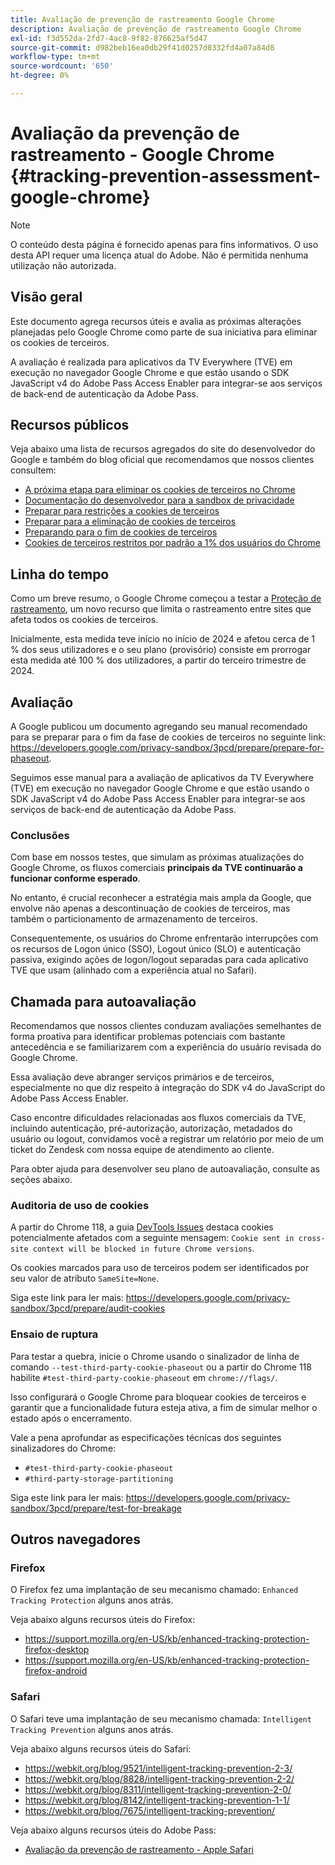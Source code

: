 ```yaml
---
title: Avaliação de prevenção de rastreamento Google Chrome
description: Avaliação de prevenção de rastreamento Google Chrome
exl-id: f3d552da-2fd7-4ac8-9f82-876625af5d47
source-git-commit: d982beb16ea0db29f41d0257d8332fd4a07a84d8
workflow-type: tm+mt
source-wordcount: '650'
ht-degree: 0%

---
```


# Avaliação da prevenção de rastreamento - Google Chrome {#tracking-prevention-assessment-google-chrome}

>[!NOTE]
>
>O conteúdo desta página é fornecido apenas para fins informativos. O uso desta API requer uma licença atual do Adobe. Não é permitida nenhuma utilização não autorizada.

## Visão geral

Este documento agrega recursos úteis e avalia as próximas alterações planejadas pelo Google Chrome como parte de sua iniciativa para eliminar os cookies de terceiros.

A avaliação é realizada para aplicativos da TV Everywhere (TVE) em execução no navegador Google Chrome e que estão usando o SDK JavaScript v4 do Adobe Pass Access Enabler para integrar-se aos serviços de back-end de autenticação da Adobe Pass.

## Recursos públicos

Veja abaixo uma lista de recursos agregados do site do desenvolvedor do Google e também do blog oficial que recomendamos que nossos clientes consultem:

* [A próxima etapa para eliminar os cookies de terceiros no Chrome](https://blog.google/products/chrome/privacy-sandbox-tracking-protection/)
* [Documentação do desenvolvedor para a sandbox de privacidade](https://developers.google.com/privacy-sandbox)
* [Preparar para restrições a cookies de terceiros](https://developers.google.com/privacy-sandbox/3pcd)
* [Preparar para a eliminação de cookies de terceiros](https://developers.google.com/privacy-sandbox/3pcd/prepare/prepare-for-phaseout)
* [Preparando para o fim de cookies de terceiros](https://developers.google.com/privacy-sandbox/blog/cookie-countdown-2023oct)
* [Cookies de terceiros restritos por padrão a 1% dos usuários do Chrome](https://developers.google.com/privacy-sandbox/blog/cookie-countdown-2024jan)

## Linha do tempo

Como um breve resumo, o Google Chrome começou a testar a [Proteção de rastreamento](https://privacysandbox.com/), um novo recurso que limita o rastreamento entre sites que afeta todos os cookies de terceiros.

Inicialmente, esta medida teve início no início de 2024 e afetou cerca de 1 % dos seus utilizadores e o seu plano (provisório) consiste em prorrogar esta medida até 100 % dos utilizadores, a partir do terceiro trimestre de 2024.

## Avaliação

A Google publicou um documento agregando seu manual recomendado para se preparar para o fim da fase de cookies de terceiros no seguinte link: https://developers.google.com/privacy-sandbox/3pcd/prepare/prepare-for-phaseout.

Seguimos esse manual para a avaliação de aplicativos da TV Everywhere (TVE) em execução no navegador Google Chrome e que estão usando o SDK JavaScript v4 do Adobe Pass Access Enabler para integrar-se aos serviços de back-end de autenticação da Adobe Pass.

### Conclusões

Com base em nossos testes, que simulam as próximas atualizações do Google Chrome, os fluxos comerciais **principais da TVE continuarão a funcionar conforme esperado**.

No entanto, é crucial reconhecer a estratégia mais ampla da Google, que envolve não apenas a descontinuação de cookies de terceiros, mas também o particionamento de armazenamento de terceiros.

Consequentemente, os usuários do Chrome enfrentarão interrupções com os recursos de Logon único (SSO), Logout único (SLO) e autenticação passiva, exigindo ações de logon/logout separadas para cada aplicativo TVE que usam (alinhado com a experiência atual no Safari).

## Chamada para autoavaliação

Recomendamos que nossos clientes conduzam avaliações semelhantes de forma proativa para identificar problemas potenciais com bastante antecedência e se familiarizarem com a experiência do usuário revisada do Google Chrome.

Essa avaliação deve abranger serviços primários e de terceiros, especialmente no que diz respeito à integração do SDK v4 do JavaScript do Adobe Pass Access Enabler.

Caso encontre dificuldades relacionadas aos fluxos comerciais da TVE, incluindo autenticação, pré-autorização, autorização, metadados do usuário ou logout, convidamos você a registrar um relatório por meio de um ticket do Zendesk com nossa equipe de atendimento ao cliente.

Para obter ajuda para desenvolver seu plano de autoavaliação, consulte as seções abaixo.

### Auditoria de uso de cookies

A partir do Chrome 118, a guia [DevTools Issues](https://developer.chrome.com/docs/devtools/issues/) destaca cookies potencialmente afetados com a seguinte mensagem: `Cookie sent in cross-site context will be blocked in future Chrome versions`.

Os cookies marcados para uso de terceiros podem ser identificados por seu valor de atributo `SameSite=None`.

Siga este link para ler mais: https://developers.google.com/privacy-sandbox/3pcd/prepare/audit-cookies

### Ensaio de ruptura

Para testar a quebra, inicie o Chrome usando o sinalizador de linha de comando `--test-third-party-cookie-phaseout` ou a partir do Chrome 118 habilite `#test-third-party-cookie-phaseout` em `chrome://flags/`.

Isso configurará o Google Chrome para bloquear cookies de terceiros e garantir que a funcionalidade futura esteja ativa, a fim de simular melhor o estado após o encerramento.

Vale a pena aprofundar as especificações técnicas dos seguintes sinalizadores do Chrome:

* `#test-third-party-cookie-phaseout`
* `#third-party-storage-partitioning`

Siga este link para ler mais: https://developers.google.com/privacy-sandbox/3pcd/prepare/test-for-breakage

## Outros navegadores

### Firefox

O Firefox fez uma implantação de seu mecanismo chamado: `Enhanced Tracking Protection` alguns anos atrás.

Veja abaixo alguns recursos úteis do Firefox:

* https://support.mozilla.org/en-US/kb/enhanced-tracking-protection-firefox-desktop
* https://support.mozilla.org/en-US/kb/enhanced-tracking-protection-firefox-android

### Safari

O Safari teve uma implantação de seu mecanismo chamada: `Intelligent Tracking Prevention` alguns anos atrás.

Veja abaixo alguns recursos úteis do Safari:

* https://webkit.org/blog/9521/intelligent-tracking-prevention-2-3/
* https://webkit.org/blog/8828/intelligent-tracking-prevention-2-2/
* https://webkit.org/blog/8311/intelligent-tracking-prevention-2-0/
* https://webkit.org/blog/8142/intelligent-tracking-prevention-1-1/
* https://webkit.org/blog/7675/intelligent-tracking-prevention/

Veja abaixo alguns recursos úteis do Adobe Pass:

* [Avaliação da prevenção de rastreamento - Apple Safari](tracking-prevention-assessment-apple-safari.md)
